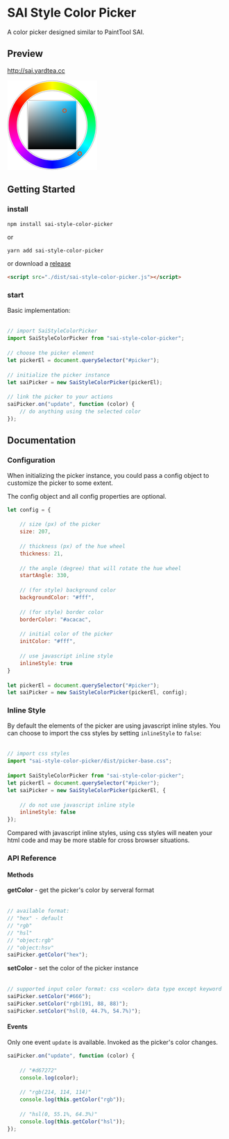 # SAI Style Color Picker
A color picker designed similar to PaintTool SAI.

## Preview

http://sai.yardtea.cc

![preview](https://raw.githubusercontent.com/kenanpengyou/sai-style-color-picker/master/intro/preview.png)

## Getting Started

### install

```
npm install sai-style-color-picker
```

or

```
yarn add sai-style-color-picker
```

or download a [release](https://github.com/kenanpengyou/sai-style-color-picker/releases)

```html
<script src="./dist/sai-style-color-picker.js"></script>
```

### start

Basic implementation:

```js

// import SaiStyleColorPicker
import SaiStyleColorPicker from "sai-style-color-picker";

// choose the picker element
let pickerEl = document.querySelector("#picker");

// initialize the picker instance
let saiPicker = new SaiStyleColorPicker(pickerEl);

// link the picker to your actions
saiPicker.on("update", function (color) {
    // do anything using the selected color
});

```

## Documentation

### Configuration

When initializing the picker instance, you could pass a config object to customize the picker to some extent.

The config object and all config properties are optional. 

```js
let config = {

    // size (px) of the picker
    size: 207,

    // thickness (px) of the hue wheel
    thickness: 21,

    // the angle (degree) that will rotate the hue wheel
    startAngle: 330,

    // (for style) background color
    backgroundColor: "#fff",

    // (for style) border color
    borderColor: "#acacac",

    // initial color of the picker
    initColor: "#fff",

    // use javascript inline style
    inlineStyle: true
}

let pickerEl = document.querySelector("#picker");
let saiPicker = new SaiStyleColorPicker(pickerEl, config);
```

### Inline Style

By default the elements of the picker are using javascript inline styles. You can choose to import the css styles by setting `inlineStyle` to `false`:

```js

// import css styles
import "sai-style-color-picker/dist/picker-base.css";

import SaiStyleColorPicker from "sai-style-color-picker";
let pickerEl = document.querySelector("#picker");
let saiPicker = new SaiStyleColorPicker(pickerEl, {

    // do not use javascript inline style
    inlineStyle: false
});
```
Compared with javascript inline styles, using css styles will neaten your html code and may be more stable for cross browser situations.

### API Reference

#### Methods

**getColor** - get the picker's color by serveral format

```js

// available format:
// "hex" - default
// "rgb"
// "hsl"
// "object:rgb"
// "object:hsv"
saiPicker.getColor("hex");
```

**setColor** - set the color of the picker instance

```js

// supported input color format: css <color> data type except keyword
saiPicker.setColor("#666");
saiPicker.setColor("rgb(191, 88, 88)");
saiPicker.setColor("hsl(0, 44.7%, 54.7%)");
```

#### Events

Only one event `update` is available. Invoked as the picker's color changes.

```js
saiPicker.on("update", function (color) {

    // "#d67272"
    console.log(color);

    // "rgb(214, 114, 114)"
    console.log(this.getColor("rgb"));

    // "hsl(0, 55.1%, 64.3%)"
    console.log(this.getColor("hsl"));
});
```
